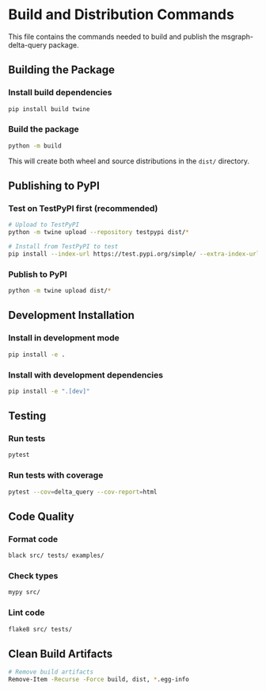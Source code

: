 # Build and Distribution Commands

This file contains the commands needed to build and publish the msgraph-delta-query package.

## Building the Package

### Install build dependencies
```bash
pip install build twine
```

### Build the package
```bash
python -m build
```

This will create both wheel and source distributions in the `dist/` directory.

## Publishing to PyPI

### Test on TestPyPI first (recommended)
```bash
# Upload to TestPyPI
python -m twine upload --repository testpypi dist/*

# Install from TestPyPI to test
pip install --index-url https://test.pypi.org/simple/ --extra-index-url https://pypi.org/simple/ msgraph-delta-query
```

### Publish to PyPI
```bash
python -m twine upload dist/*
```

## Development Installation

### Install in development mode
```bash
pip install -e .
```

### Install with development dependencies
```bash
pip install -e ".[dev]"
```

## Testing

### Run tests
```bash
pytest
```

### Run tests with coverage
```bash
pytest --cov=delta_query --cov-report=html
```

## Code Quality

### Format code
```bash
black src/ tests/ examples/
```

### Check types
```bash
mypy src/
```

### Lint code
```bash
flake8 src/ tests/
```

## Clean Build Artifacts

```bash
# Remove build artifacts
Remove-Item -Recurse -Force build, dist, *.egg-info
```
